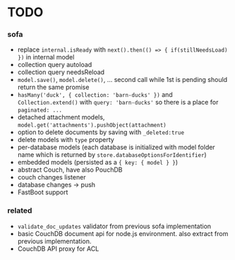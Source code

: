 # TODO

### sofa

* replace `internal.isReady` with `next().then(() => { if(stillNeedsLoad) })` in internal model
* collection query autoload
* collection query needsReload
* `model.save()`, `model.delete()`, ... second call while 1st is pending should return the same promise
* `hasMany('duck', { collection: 'barn-ducks' })` and `Collection.extend()` with `query: 'barn-ducks'` so there is a place for `paginated: ...`
* detached attachment models, `model.get('attachments').pushObject(attachment)`
* option to delete documents by saving with `_deleted:true`
* delete models with `type` property
* per-database models (each database is initialized with model folder name which is returned by `store.databaseOptionsForIdentifier`)
* embedded models (persisted as a `{ key: { model } }`)
* abstract Couch, have also PouchDB
* couch changes listener
* database changes -> push
* FastBoot support

### related

* `validate_doc_updates` validator from previous sofa implementation
* basic CouchDB document api for node.js environment. also extract from previous implementation.
* CouchDB API proxy for ACL
